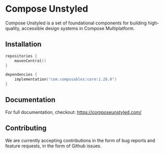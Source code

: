 # Compose Unstyled

Compose Unstyled is a set of foundational components for building high-quality, accessible design systems in Compose Multiplatform.

## Installation

```kotlin
repositories {
    mavenCentral()
}

dependencies {
    implementation("com.composables:core:1.26.0")
}
```

## Documentation

For full documentation, checkout: https://composeunstyled.com/

## Contributing

We are currently accepting contributions in the form of bug reports and feature requests, in the form of Github issues.
